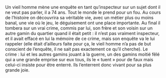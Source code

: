 Un vieil homme mène une enquête en tant qu’inspecteur sur un sujet dont il ne veut pas parler, il a 74 ans. Tout le monde le prend pour un fou. Au cours de l’histoire on découvrira sa véritable vie, avec un métier plus ou moins banal, une vie où le jeu, le déguisement ont une place importante. Au final il tombera sur un vrai crime, commis par lui, son frère et son voisin sur un autre gamin du quartier quand il était petit : il n’est pas vraiment inspecteur, et il avait effacé en lui la mémoire de ce crime, mais son enquête va le lui rappeler (elle était d’ailleurs faite pour ça, le vieil homme n’a pas de but conscient de l’enquête, il ne sait pas exactement ce qu’il cherche). Le crime : lui et les autres gamins jouant à la guerre, un des gamins moitié fêlé qui a une grande emprise sur eux tous, ils le « tuent » pour de faux mais celui-ci insiste pour être enterré. Ils l’enterrent donc vivant pour sa plus grande joie.
